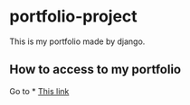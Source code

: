 # portfolio-project
This is my portfolio made by django.
## How to access to my portfolio
Go to * [This link](http://www.yunishimura.info)
